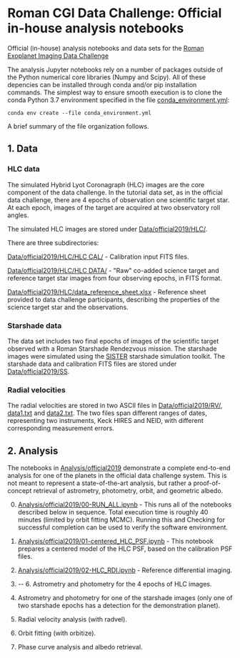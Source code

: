 # Roman CGI Data Challenge: Official in-house analysis notebooks
Official (in-house) analysis notebooks and data sets for the [Roman Exoplanet Imaging Data Challenge](https://www.exoplanetdatachallenge.com/)

The analysis Jupyter notebooks rely on a number of packages outside of the
Python numerical core libraries (Numpy and Scipy). All of these depencies can
be installed through conda and/or pip installation commands. The simplest way
to ensure smooth execution is to clone the conda Python 3.7 environment
specified in the file [conda_environment.yml](conda_environment.yml):

`conda env create --file conda_environment.yml`

A brief summary of the file organization follows.


## 1. Data

   ### HLC data

   The simulated Hybrid Lyot Coronagraph (HLC) images are the core component
   of the data challenge. In the tutorial data set, as in the official data
   challenge, there are 4 epochs of observation one scientific target star. At
   each epoch, images of the target are acquired at two observatory roll angles.

   The simulated HLC images are stored under [Data/official2019/HLC/](Data/official2019/HLC/).

   There are three subdirectories:

   [Data/official2019/HLC/HLC CAL/](Data/official2019/HLC/HLC%20CAL/) - Calibration input FITS files.

   [Data/official2019/HLC/HLC DATA/](Data/official2019/HLC/HLC%20DATA/) - "Raw" co-added science target and reference target star images from four observing epochs, in FITS format.

   [Data/official2019/HLC/data_reference_sheet.xlsx](Data/official2019/HLC/data_reference_sheet.xlsx) - Reference sheet provided to data challenge participants, describing the properties of the science target star and the observations.

   ### Starshade data

   The data set includes two final epochs of images of the scientific target observed with a Roman Starshade Rendezvous mission. The starshade images were simulated using the [SISTER](http://sister.caltech.edu) starshade simulation toolkit. The starshade data and calibration FITS files are stored under [Data/official2019/SS](Data/official2019/SS).

   ### Radial velocities

   The radial velocities are stored in two ASCII files in [Data/official2019/RV/](Data/official2019/RV/), [data1.txt](Data/official2019/RV/data1.txt) and [data2.txt](Data/official2019/RV/data2.txt). The two files span different ranges of dates, representing two instruments, Keck HIRES and NEID, with different corresponding measurement errors.
   
## 2. Analysis
   
The notebooks in [Analysis/official2019](Analysis/official2019) demonstrate a complete end-to-end analysis for one of the planets in the official data challenge system. This is not meant to represent a state-of-the-art analysis, but rather a proof-of-concept retrieval of astrometry, photometry, orbit, and geometric albedo.

   0. [Analysis/official2019/00-RUN_ALL.ipynb](Analysis/official2019/00-RUN_ALL.ipynb) - This runs all of the notebooks described below in sequence. Total execution time is roughly 40 minutes (limited by orbit fitting MCMC). Running this and Checking for successful completion can be used to verify the software environment.

   1. [Analysis/official2019/01-centered_HLC_PSF.ipynb](Analysis/official2019/01-centered_HLC_PSF.ipynb) - This notebook prepares a centered model of the HLC PSF, based on the calibration PSF files.

   2. [Analysis/official2019/02-HLC_RDI.ipynb](Analysis/official2019/02-HLC_RDI.ipynb) - Reference differential imaging.

   3. -- 6. Astrometry and photometry for the 4 epochs of HLC images.
   
   7. Astrometry and photometry for one of the starshade images (only one of two starshade epochs has a detection for the demonstration planet).

   8. Radial velocity analysis (with radvel).

   9. Orbit fitting (with orbitize).

   10. Phase curve analysis and albedo retrieval.

